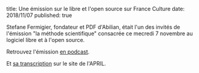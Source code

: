 title: Une émission sur le libre et l'open source sur France Culture
date: 2018/11/07
published: true

Stefane Fermigier, fondateur et PDF d'Abilian, était l'un des invités de l'émission "la méthode scientifique" consacrée ce mecredi 7 novembre au logiciel libre et à l'open source.

Retrouvez l'émission [en podcast](https://www.franceculture.fr/emissions/la-methode-scientifique/la-methode-scientifique-du-mercredi-07-novembre-2018).

Et [sa transcription](https://wiki.april.org/w/Open_Source_:_libert%C3%A9,_%C3%A9galit%C3%A9_-_La_m%C3%A9thode_scientifique) sur le site de l'APRIL.

